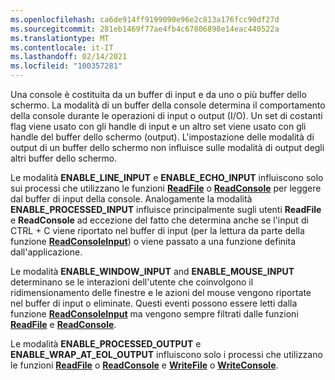 ```yaml
---
ms.openlocfilehash: ca6de914ff9199090e96e2c813a176fcc90df27d
ms.sourcegitcommit: 281eb1469f77ae4fb4c67806898e14eac440522a
ms.translationtype: MT
ms.contentlocale: it-IT
ms.lasthandoff: 02/14/2021
ms.locfileid: "100357281"
---
```

Una console è costituita da un buffer di input e da uno o più buffer dello schermo. La modalità di un buffer della console determina il comportamento della console durante le operazioni di input o output (I/O). Un set di costanti flag viene usato con gli handle di input e un altro set viene usato con gli handle del buffer dello schermo (output). L'impostazione delle modalità di output di un buffer dello schermo non influisce sulle modalità di output degli altri buffer dello schermo.

Le modalità **ENABLE\_LINE\_INPUT** e **ENABLE\_ECHO\_INPUT** influiscono solo sui processi che utilizzano le funzioni [**ReadFile**](/windows/win32/api/fileapi/nf-fileapi-readfile) o [**ReadConsole**](../readconsole.md) per leggere dal buffer di input della console. Analogamente la modalità **ENABLE\_PROCESSED\_INPUT** influisce principalmente sugli utenti **ReadFile** e **ReadConsole** ad eccezione del fatto che determina anche se l'input di CTRL + C viene riportato nel buffer di input (per la lettura da parte della funzione [**ReadConsoleInput**](../readconsoleinput.md)) o viene passato a una funzione definita dall'applicazione.

Le modalità **ENABLE\_WINDOW\_INPUT** and **ENABLE\_MOUSE\_INPUT** determinano se le interazioni dell'utente che coinvolgono il ridimensionamento delle finestre e le azioni del mouse vengono riportate nel buffer di input o eliminate. Questi eventi possono essere letti dalla funzione [**ReadConsoleInput**](../readconsoleinput.md) ma vengono sempre filtrati dalle funzioni [**ReadFile**](/windows/win32/api/fileapi/nf-fileapi-readfile) e [**ReadConsole**](../readconsole.md).

Le modalità **ENABLE\_PROCESSED\_OUTPUT** e **ENABLE\_WRAP\_AT\_EOL\_OUTPUT** influiscono solo i processi che utilizzano le funzioni [**ReadFile**](/windows/win32/api/fileapi/nf-fileapi-readfile) o [**ReadConsole**](../readconsole.md) e [**WriteFile**](/windows/win32/api/fileapi/nf-fileapi-writefile) o [**WriteConsole**](../writeconsole.md).